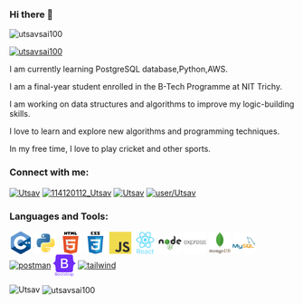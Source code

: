 ### Hi there 👋

<p align="left"> <img src="https://komarev.com/ghpvc/?username=utsavsai100&label=Profile%20views&color=0e75b6&style=flat" alt="utsavsai100" /> </p>

<p align="left"> <a href="https://github.com/ryo-ma/github-profile-trophy"><img src="https://github-profile-trophy.vercel.app/?username=utsavsai100" alt="utsavsai100" /></a> </p>


I am currently learning PostgreSQL database,Python,AWS.

I am a final-year student enrolled in the B-Tech Programme at NIT Trichy. 

I am working on data structures and algorithms to improve my logic-building skills.

I love to learn and explore new algorithms and programming techniques.

In my free time, I love to play cricket and other sports.





<h3 align="left">Connect with me:</h3>
<p align="left">
<a href="https://www.linkedin.com/in/utsav-mani-tiwari-037753208/" target="blank"><img align="center" src="https://raw.githubusercontent.com/rahuldkjain/github-profile-readme-generator/master/src/images/icons/Social/linked-in-alt.svg" alt="Utsav" height="30" width="40" /></a>
<a href="https://www.hackerrank.com/profile/114120112_saf" target="blank"><img align="center" src="https://raw.githubusercontent.com/rahuldkjain/github-profile-readme-generator/master/src/images/icons/Social/hackerrank.svg" alt="114120112_Utsav" height="30" width="40" /></a>
<a href="https://leetcode.com/Utsav1000/" target="blank"><img align="center" src="https://raw.githubusercontent.com/rahuldkjain/github-profile-readme-generator/master/src/images/icons/Social/leet-code.svg" alt="Utsav" height="30" width="40" /></a>
<a href="https://www.geeksforgeeks.org/user/saiutsav84/" target="blank"><img align="center" src="https://raw.githubusercontent.com/rahuldkjain/github-profile-readme-generator/master/src/images/icons/Social/geeks-for-geeks.svg" alt="user/Utsav" height="30" width="40" /></a>
</p>

<h3 align="left">Languages and Tools:</h3>
<p align="left">
<a href="https://www.w3schools.com/cpp/" target="_blank" rel="noreferrer"><img align="center" src="https://raw.githubusercontent.com/devicons/devicon/master/icons/cplusplus/cplusplus-original.svg" alt="cplusplus" width="40" height="40" /></a>
<a href="https://www.python.org" target="_blank" rel="noreferrer"><img align="center"src="https://raw.githubusercontent.com/devicons/devicon/master/icons/python/python-original.svg" alt="python" width="40" height="40" /></a>
<a href="https://www.w3.org/html/" target="_blank" rel="noreferrer"><img align="center"src="https://raw.githubusercontent.com/devicons/devicon/master/icons/html5/html5-original-wordmark.svg" alt="html5" width="40" height="40" /></a>
<a href="https://www.w3schools.com/css/" target="_blank" rel="noreferrer"><img align="center"src="https://raw.githubusercontent.com/devicons/devicon/master/icons/css3/css3-original-wordmark.svg" alt="css3" width="40" height="40" /></a>
<a href="https://developer.mozilla.org/en-US/docs/Web/JavaScript" target="_blank" rel="noreferrer"><img align="center"src="https://raw.githubusercontent.com/devicons/devicon/master/icons/javascript/javascript-original.svg" alt="javascript" width="40" height="40" /></a>
<a href="https://reactjs.org/" target="_blank" rel="noreferrer"><img align="center"src="https://raw.githubusercontent.com/devicons/devicon/master/icons/react/react-original-wordmark.svg" alt="react" width="40" height="40" /></a>
<a href="https://nodejs.org" target="_blank" rel="noreferrer"><img align="center"src="https://raw.githubusercontent.com/devicons/devicon/master/icons/nodejs/nodejs-original-wordmark.svg" alt="nodejs" width="40" height="40" /></a>
<a href="https://expressjs.com" target="_blank" rel="noreferrer"><img align="center"src="https://raw.githubusercontent.com/devicons/devicon/master/icons/express/express-original-wordmark.svg" alt="express" width="40" height="40" /></a>
<a href="https://www.mongodb.com/" target="_blank" rel="noreferrer"><img align="center"src="https://raw.githubusercontent.com/devicons/devicon/master/icons/mongodb/mongodb-original-wordmark.svg" alt="mongodb" width="40" height="40" /></a>
<a href="https://www.mysql.com/" target="_blank" rel="noreferrer"><img align="center"src="https://raw.githubusercontent.com/devicons/devicon/master/icons/mysql/mysql-original-wordmark.svg" alt="mysql" width="40" height="40" /></a>
<a href="https://postman.com" target="_blank" rel="noreferrer"><img align="center"src="https://www.vectorlogo.zone/logos/getpostman/getpostman-icon.svg" alt="postman" width="40" height="40" /></a>
<a href="https://getbootstrap.com" target="_blank" rel="noreferrer"><img align="center"src="https://raw.githubusercontent.com/devicons/devicon/master/icons/bootstrap/bootstrap-plain-wordmark.svg" alt="bootstrap" width="40" height="40" /></a>
<a href="https://tailwindcss.com/" target="_blank" rel="noreferrer"><img align="center"src="https://www.vectorlogo.zone/logos/tailwindcss/tailwindcss-icon.svg" alt="tailwind" width="40" height="40" /></a>
</p>
<p><img align="left" src="https://github-readme-stats.vercel.app/api/top-langs?username=utsavsai100&show_icons=true&locale=en&layout=compact" alt="Utsav" /></p>

<p>&nbsp;<img align="center" src="https://github-readme-stats.vercel.app/api?username=utsavsai100&show_icons=true&locale=en" alt="utsavsai100" /></p>
